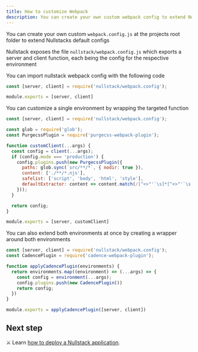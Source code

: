 ```yaml
---
title: How to customize Webpack
description: You can create your own custom webpack config to extend Nullstacks default configs
---
```


You can create your own custom `webpack.config.js` at the projects root folder to extend Nullstacks default configs

Nullstack exposes the file `nullstack/webpack.config.js` which exports a server and client function, each being the config for the respective environment

You can import nullstack webpack config with the following code

```jsx
const [server, client] = require('nullstack/webpack.config');

module.exports = [server, client]
```

You can customize a single environment by wrapping the targeted function

```jsx
const [server, client] = require('nullstack/webpack.config');

const glob = require('glob');
const PurgecssPlugin = require('purgecss-webpack-plugin');

function customClient(...args) {
  const config = client(...args);
  if (config.mode === 'production') {
    config.plugins.push(new PurgecssPlugin({
      paths: glob.sync(`src/**/*`, { nodir: true }),
      content: ['./**/*.njs'],
      safelist: ['script', 'body', 'html', 'style'],
      defaultExtractor: content => content.match(/[^<>"'`\s]*[^<>"'`\s:]/g) || [],
    }));
  }

  return config;
}

module.exports = [server, customClient]
```

You can also extend both environments at once by creating a wrapper around both environments

```jsx
const [server, client] = require('nullstack/webpack.config');
const CadencePlugin = require('cadence-webpack-plugin');

function applyCadencePlugin(environments) {
  return environments.map((environment) => (...args) => {
    const config = environment(...args);
    config.plugins.push(new CadencePlugin())
    return config;
  })
}

module.exports = applyCadencePlugin([server, client])
```

## Next step

⚔ Learn [how to deploy a Nullstack application](/how-to-deploy-a-nullstack-application).
